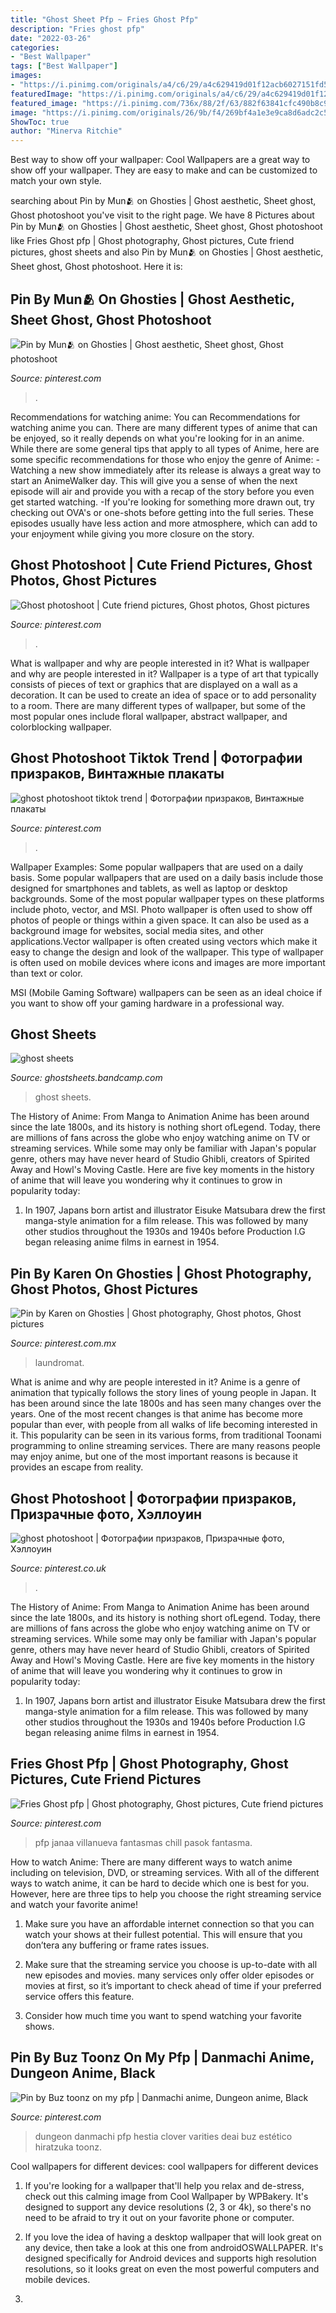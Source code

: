 ```yaml
---
title: "Ghost Sheet Pfp ~ Fries Ghost Pfp"
description: "Fries ghost pfp"
date: "2022-03-26"
categories:
- "Best Wallpaper"
tags: ["Best Wallpaper"]
images:
- "https://i.pinimg.com/originals/a4/c6/29/a4c629419d01f12acb6027151fd543e1.jpg"
featuredImage: "https://i.pinimg.com/originals/a4/c6/29/a4c629419d01f12acb6027151fd543e1.jpg"
featured_image: "https://i.pinimg.com/736x/88/2f/63/882f63841cfc490b8c98e409a5cd5047.jpg"
image: "https://i.pinimg.com/originals/26/9b/f4/269bf4a1e3e9ca8d6adc2c531f9e00ba.gif"
ShowToc: true
author: "Minerva Ritchie"
---
```



Best way to show off your wallpaper:
Cool Wallpapers are a great way to show off your wallpaper. They are easy to make and can be customized to match your own style.

	

		
searching about Pin by Mun🫂 on Ghosties | Ghost aesthetic, Sheet ghost, Ghost photoshoot you've visit to the right page. We have 8 Pictures about Pin by Mun🫂 on Ghosties | Ghost aesthetic, Sheet ghost, Ghost photoshoot like Fries Ghost pfp | Ghost photography, Ghost pictures, Cute friend pictures, ghost sheets and also Pin by Mun🫂 on Ghosties | Ghost aesthetic, Sheet ghost, Ghost photoshoot. Here it is:
		
    
## Pin By Mun🫂 On Ghosties | Ghost Aesthetic, Sheet Ghost, Ghost Photoshoot

<img loading=lazy src="https://i.pinimg.com/originals/a4/c6/29/a4c629419d01f12acb6027151fd543e1.jpg" onerror="this.onerror=null;this.src='https://tse3.mm.bing.net/th?id=OIP.loHh8s8wo08To6WcSxvYSQHaJQ&amp;pid=15.1';" alt="Pin by Mun🫂 on Ghosties | Ghost aesthetic, Sheet ghost, Ghost photoshoot">

_Source: pinterest.com_

>. 

	

Recommendations for watching anime: You can
Recommendations for watching anime you can. There are many different types of anime that can be enjoyed, so it really depends on what you're looking for in an anime. While there are some general tips that apply to all types of Anime, here are some specific recommendations for those who enjoy the genre of Anime: 
-Watching a new show immediately after its release is always a great way to start an AnimeWalker day. This will give you a sense of when the next episode will air and provide you with a recap of the story before you even get started watching. 
-If you're looking for something more drawn out, try checking out OVA's or one-shots before getting into the full series. These episodes usually have less action and more atmosphere, which can add to your enjoyment while giving you more closure on the story.

    
## Ghost Photoshoot | Cute Friend Pictures, Ghost Photos, Ghost Pictures

<img loading=lazy src="https://i.pinimg.com/originals/34/dd/3c/34dd3cb48ea7bfdb9abbf7c1b633a717.jpg" onerror="this.onerror=null;this.src='https://tse1.mm.bing.net/th?id=OIP.QqZU8tDb2Oirvur0vIQUqAHaLH&amp;pid=15.1';" alt="Ghost photoshoot | Cute friend pictures, Ghost photos, Ghost pictures">

_Source: pinterest.com_

>. 

	

What is wallpaper and why are people interested in it?
What is wallpaper and why are people interested in it?
Wallpaper is a type of art that typically consists of pieces of text or graphics that are displayed on a wall as a decoration. It can be used to create an idea of space or to add personality to a room. There are many different types of wallpaper, but some of the most popular ones include floral wallpaper, abstract wallpaper, and colorblocking wallpaper.

    
## Ghost Photoshoot Tiktok Trend | Фотографии призраков, Винтажные плакаты

<img loading=lazy src="https://i.pinimg.com/736x/88/2f/63/882f63841cfc490b8c98e409a5cd5047.jpg" onerror="this.onerror=null;this.src='https://tse4.mm.bing.net/th?id=OIP.98g5mii8pkYDLK2edBSWcQHaJ3&amp;pid=15.1';" alt="ghost photoshoot tiktok trend | Фотографии призраков, Винтажные плакаты">

_Source: pinterest.com_

>. 

	

Wallpaper Examples: Some popular wallpapers that are used on a daily basis.
Some popular wallpapers that are used on a daily basis include those designed for smartphones and tablets, as well as laptop or desktop backgrounds. Some of the most popular wallpaper types on these platforms include photo, vector, and MSI. 
Photo wallpaper is often used to show off photos of people or things within a given space. It can also be used as a background image for websites, social media sites, and other applications.Vector wallpaper is often created using vectors which make it easy to change the design and look of the wallpaper. This type of wallpaper is often used on mobile devices where icons and images are more important than text or color. 

MSI (Mobile Gaming Software) wallpapers can be seen as an ideal choice if you want to show off your gaming hardware in a professional way.

    
## Ghost Sheets

<img loading=lazy src="https://f4.bcbits.com/img/0012226937_10.jpg" onerror="this.onerror=null;this.src='https://tse3.mm.bing.net/th?id=OIP.vKMSIilBsSpOTVF6w6tDAwHaHa&amp;pid=15.1';" alt="ghost sheets">

_Source: ghostsheets.bandcamp.com_

>ghost sheets. 

	

The History of Anime: From Manga to Animation
Anime has been around since the late 1800s, and its history is nothing short ofLegend. Today, there are millions of fans across the globe who enjoy watching anime on TV or streaming services. While some may only be familiar with Japan's popular genre, others may have never heard of Studio Ghibli, creators of Spirited Away and Howl's Moving Castle. Here are five key moments in the history of anime that will leave you wondering why it continues to grow in popularity today:
1) In 1907, Japans born artist and illustrator Eisuke Matsubara drew the first manga-style animation for a film release. This was followed by many other studios throughout the 1930s and 1940s before Production I.G began releasing anime films in earnest in 1954.

    
## Pin By Karen On Ghosties | Ghost Photography, Ghost Photos, Ghost Pictures

<img loading=lazy src="https://i.pinimg.com/736x/93/b6/6e/93b66efe2cba27cd143677e762f503dc.jpg" onerror="this.onerror=null;this.src='https://tse1.mm.bing.net/th?id=OIP.J_YyIVgHR7nTA88qMHnsMAHaIh&amp;pid=15.1';" alt="Pin by Karen on Ghosties | Ghost photography, Ghost photos, Ghost pictures">

_Source: pinterest.com.mx_

>laundromat. 

	

What is anime and why are people interested in it?
Anime is a genre of animation that typically follows the story lines of young people in Japan. It has been around since the late 1800s and has seen many changes over the years. One of the most recent changes is that anime has become more popular than ever, with people from all walks of life becoming interested in it. This popularity can be seen in its various forms, from traditional Toonami programming to online streaming services. There are many reasons people may enjoy anime, but one of the most important reasons is because it provides an escape from reality.

    
## Ghost Photoshoot | Фотографии призраков, Призрачные фото, Хэллоуин

<img loading=lazy src="https://i.pinimg.com/originals/d4/d2/55/d4d255830a4d1dcc55f716684cc82a31.jpg" onerror="this.onerror=null;this.src='https://tse4.mm.bing.net/th?id=OIP.lIIEvwQPt9Mu6QWnsiUm8gHaJ4&amp;pid=15.1';" alt="ghost photoshoot | Фотографии призраков, Призрачные фото, Хэллоуин">

_Source: pinterest.co.uk_

>. 

	

The History of Anime: From Manga to Animation
Anime has been around since the late 1800s, and its history is nothing short ofLegend. Today, there are millions of fans across the globe who enjoy watching anime on TV or streaming services. While some may only be familiar with Japan's popular genre, others may have never heard of Studio Ghibli, creators of Spirited Away and Howl's Moving Castle. Here are five key moments in the history of anime that will leave you wondering why it continues to grow in popularity today:
1) In 1907, Japans born artist and illustrator Eisuke Matsubara drew the first manga-style animation for a film release. This was followed by many other studios throughout the 1930s and 1940s before Production I.G began releasing anime films in earnest in 1954.

    
## Fries Ghost Pfp | Ghost Photography, Ghost Pictures, Cute Friend Pictures

<img loading=lazy src="https://i.pinimg.com/originals/a9/88/15/a988153244f9982ad6710a49b27de6e0.jpg" onerror="this.onerror=null;this.src='https://tse3.mm.bing.net/th?id=OIP.853ap8GClHDAGsQQaKtYhgHaHa&amp;pid=15.1';" alt="Fries Ghost pfp | Ghost photography, Ghost pictures, Cute friend pictures">

_Source: pinterest.com_

>pfp janaa villanueva fantasmas chill pasok fantasma. 

	

How to watch Anime: There are many different ways to watch anime including on television, DVD, or streaming services.
With all of the different ways to watch anime, it can be hard to decide which one is best for you. However, here are three tips to help you choose the right streaming service and watch your favorite anime!
1. Make sure you have an affordable internet connection so that you can watch your shows at their fullest potential. This will ensure that you don’tera any buffering or frame rates issues.

2. Make sure that the streaming service you choose is up-to-date with all new episodes and movies. many services only offer older episodes or movies at first, so it’s important to check ahead of time if your preferred service offers this feature.

3. Consider how much time you want to spend watching your favorite shows.

    
## Pin By Buz Toonz On My Pfp | Danmachi Anime, Dungeon Anime, Black

<img loading=lazy src="https://i.pinimg.com/originals/26/9b/f4/269bf4a1e3e9ca8d6adc2c531f9e00ba.gif" onerror="this.onerror=null;this.src='https://tse4.mm.bing.net/th?id=OIP.PHqEwBXrzT_xCtIEOS1J5AHaEK&amp;pid=15.1';" alt="Pin by Buz toonz on my pfp | Danmachi anime, Dungeon anime, Black">

_Source: pinterest.com_

>dungeon danmachi pfp hestia clover varities deai buz estético hiratzuka toonz. 

	

Cool wallpapers for different devices:
cool wallpapers for different devices 

1. If you're looking for a wallpaper that'll help you relax and de-stress, check out this calming image from Cool Wallpaper by WPBakery. It's designed to support any device resolutions (2, 3 or 4k), so there's no need to be afraid to try it out on your favorite phone or computer.

2. If you love the idea of having a desktop wallpaper that will look great on any device, then take a look at this one from androidOSWALLPAPER. It's designed specifically for Android devices and supports high resolution resolutions, so it looks great on even the most powerful computers and mobile devices.

3.

